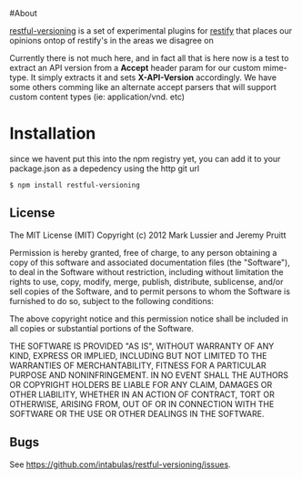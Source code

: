 #About

[restful-versioning](https://github.com/intabulas/restful-versioning) is a set of experimental plugins for [restify](http://mcavage.github.com/node-restify) that places our opinions ontop of restify's in the areas we disagree on

Currently there is not much here, and in fact all that is here now is a test to extract an API version from a **Accept** header param for our custom mime-type. It simply extracts it and sets **X-API-Version** accordingly. We have some others comming like an alternate accept parsers that will support custom content types (ie: application/vnd. etc)

# Installation

since we havent put this into the npm registry yet, you can add it to your package.json as a depedency using the http git url

    $ npm install restful-versioning

## License

The MIT License (MIT)
Copyright (c) 2012 Mark Lussier and Jeremy Pruitt

Permission is hereby granted, free of charge, to any person obtaining a copy of
this software and associated documentation files (the "Software"), to deal in
the Software without restriction, including without limitation the rights to
use, copy, modify, merge, publish, distribute, sublicense, and/or sell copies of
the Software, and to permit persons to whom the Software is furnished to do so,
subject to the following conditions:

The above copyright notice and this permission notice shall be included in all
copies or substantial portions of the Software.

THE SOFTWARE IS PROVIDED "AS IS", WITHOUT WARRANTY OF ANY KIND, EXPRESS OR
IMPLIED, INCLUDING BUT NOT LIMITED TO THE WARRANTIES OF MERCHANTABILITY,
FITNESS FOR A PARTICULAR PURPOSE AND NONINFRINGEMENT. IN NO EVENT SHALL THE
AUTHORS OR COPYRIGHT HOLDERS BE LIABLE FOR ANY CLAIM, DAMAGES OR OTHER
LIABILITY, WHETHER IN AN ACTION OF CONTRACT, TORT OR OTHERWISE, ARISING FROM,
OUT OF OR IN CONNECTION WITH THE SOFTWARE OR THE USE OR OTHER DEALINGS IN THE
SOFTWARE.

## Bugs

See <https://github.com/intabulas/restful-versioning/issues>.
